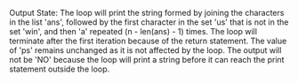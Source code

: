 Output State: The loop will print the string formed by joining the characters in the list 'ans', followed by the first character in the set 'us' that is not in the set 'win', and then 'a' repeated (n - len(ans) - 1) times. The loop will terminate after the first iteration because of the return statement. The value of 'ps' remains unchanged as it is not affected by the loop. The output will not be 'NO' because the loop will print a string before it can reach the print statement outside the loop.